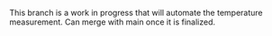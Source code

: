 This branch is a work in progress that will automate the temperature measurement. Can merge with main once it is finalized. 
